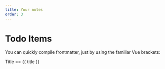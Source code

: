 ```yaml
---
title: Your notes
order: 3
---
```


# Todo Items

You can quickly compile frontmatter, just by using the familiar Vue brackets:

Title == {{ title }}